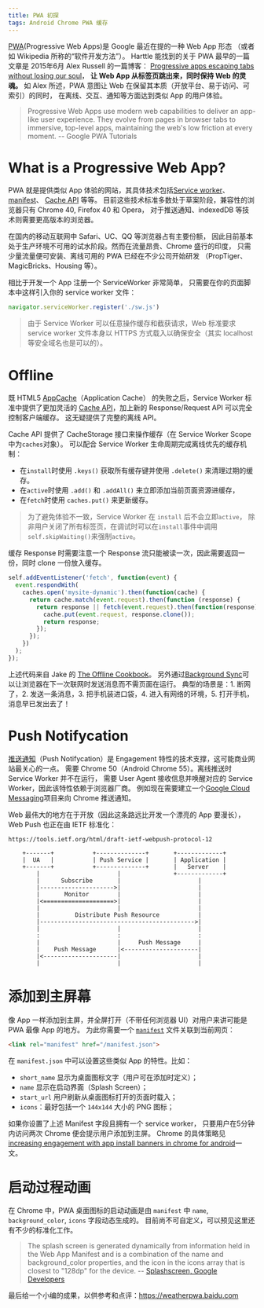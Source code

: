 ```yaml
---
title: PWA 初探
tags: Android Chrome PWA 缓存
---
```


[PWA][pwa](Progressive Web Apps)是 Google 最近在提的一种 Web App 形态
（或者如 Wikipedia 所称的“软件开发方法”）。
Harttle 能找到的关于 PWA 最早的一篇文章是 2015年6月 Alex Russell 的一篇博客：
[Progressive apps escaping tabs without losing our soul][alax-pwa]，
**让 Web App 从标签页跳出来，同时保持 Web 的灵魂。**
如 Alex 所述，PWA 意图让 Web 在保留其本质（开放平台、易于访问、可索引）的同时，
在离线、交互、通知等方面达到类似 App 的用户体验。

> Progressive Web Apps use modern web capabilities to deliver an app-like user experience. They evolve from pages in browser tabs to immersive, top-level apps, maintaining the web's low friction at every moment. -- Google PWA Tutorials

# What is a Progressive Web App?

PWA 就是提供类似 App 体验的网站，其具体技术包括[Service worker][service-worker]、[manifest][manifest]、
[Cache API][api-cache] 等等。
目前这些技术标准多数处于草案阶段，兼容性的浏览器只有 Chrome 40, Firefox 40 和 Opera，
对于推送通知、indexedDB 等技术则需要更高版本的浏览器。

在国内的移动互联网中 Safari、UC、QQ 等浏览器占有主要份额，
因此目前基本处于生产环境不可用的试水阶段。然而在流量昂贵、Chrome 盛行的印度，
只需少量流量便可安装、离线可用的 PWA 已经在不少公司开始研发
（PropTiger、MagicBricks、Housing 等）。

相比于开发一个 App 注册一个 ServiceWorker 非常简单，
只需要在你的页面脚本中这样引入你的 service worker 文件：

```javascript
navigator.serviceWorker.register('./sw.js')
```

> 由于 Service Worker 可以任意操作缓存和截获请求，Web 标准要求 service worker 文件本身以 HTTPS 方式载入以确保安全（其实 localhost 等安全域名也是可以的）。

# Offline

既 HTML5 [AppCache][appcache]（Application Cache） 的失败之后，Service Worker 标准中提供了更加灵活的
[Cache API][api-cache]，加上新的 Response/Request API 可以完全控制客户端缓存。
这无疑提供了完整的离线 API。

Cache API 提供了 CacheStorage 接口来操作缓存（在 Service Worker Scope 中为`caches`对象）。
可以配合 Service Worker 生命周期完成离线优先的缓存机制：

* 在`install`时使用 `.keys()` 获取所有缓存键并使用 `.delete()` 来清理过期的缓存。
* 在`active`时使用 `.add()` 和 `.addAll()` 来立即添加当前页面资源进缓存，
* 在`fetch`时使用 `caches.put()` 来更新缓存。

> 为了避免体验不一致，Service Worker 在 `install` 后不会立即`active`，
> 除非用户关闭了所有标签页，在调试时可以在`install`事件中调用`self.skipWaiting()`来强制`active`。

缓存 Response 时需要注意一个 Response 流只能被读一次，因此需要返回一份，同时 clone 一份放入缓存。

```javascript
self.addEventListener('fetch', function(event) {
  event.respondWith(
    caches.open('mysite-dynamic').then(function(cache) {
      return cache.match(event.request).then(function (response) {
        return response || fetch(event.request).then(function(response) {
          cache.put(event.request, response.clone());
          return response;
        });
      });
    })
  );
});
```

上述代码来自 Jake 的 [The Offline Cookbook][offline-cookbook]。
另外通过[Background Sync][bg-sync]可以让浏览器在下一次联网时发送消息而不需页面在运行。
典型的场景是：1. 断网了，2. 发送一条消息，3. 把手机装进口袋，4. 进入有网络的环境，5. 打开手机，消息早已发出去了！

# Push Notifycation

[推送通知][push]（Push Notifycation）是 Engagement 特性的技术支撑，这可能商业网站最关心的一点。
需要 Chrome 50（Android Chrome 55）。离线推送时 Service Worker 并不在运行，
需要 User Agent 接收信息并唤醒对应的 Service Worker，因此该特性依赖于浏览器厂商。
例如现在需要建立一个[Google Cloud Messaging][google-cloud-messaging]项目来向 Chrome 推送通知。

Web 最伟大的地方在于开放（因此这条路远比开发一个漂亮的 App 要漫长），
Web Push 也正在由 IETF 标准化：

```
https://tools.ietf.org/html/draft-ietf-webpush-protocol-12

    +-------+           +--------------+       +-------------+
    |  UA   |           | Push Service |       | Application |
    +-------+           +--------------+       |   Server    |
        |                      |               +-------------+
        |      Subscribe       |                      |
        |--------------------->|                      |
        |       Monitor        |                      |
        |<====================>|                      |
        |                      |                      |
        |          Distribute Push Resource           |
        |-------------------------------------------->|
        |                      |                      |
        :                      :                      :
        |                      |     Push Message     |
        |    Push Message      |<---------------------|
        |<---------------------|                      |
        |                      |                      |
```

# 添加到主屏幕

像 App 一样添加到主屏，并全屏打开（不带任何浏览器 UI）对用户来讲可能是 PWA 最像 App 的地方。
为此你需要一个 [`manifest`][manifest] 文件关联到当前网页：

```html
<link rel="manifest" href="/manifest.json">
```

在 `manifest.json` 中可以设置这些类似 App 的特性。比如：

* `short_name` 显示为桌面图标文字（用户可在添加时定义）；
* `name` 显示在启动界面（Splash Screen）；
* `start_url` 用户刷新从桌面图标打开的页面时载入；
* `icons`：最好包括一个 `144x144` 大小的 PNG 图标；

如果你设置了上述 Manifest 字段且拥有一个 service worker，
只要用户在5分钟内访问两次 Chrome 便会提示用户添加到主屏。
Chrome 的具体策略见
[increasing engagement with app install banners in chrome for android][engagement]一文。

# 启动过程动画

在 Chrome 中，PWA 桌面图标的启动动画是由 `manifest` 中 `name`, `background_color`, `icons` 字段动态生成的。
目前尚不可自定义，可以预见这里还有不少的标准化工作。

> The splash screen is generated dynamically from information held in the Web App Manifest and is a combination of the name and background_color properties, and the icon in the icons array that is closest to "128dp" for the device. -- [Splashscreen, Google Developers][splashscreen]

最后给一个小编的成果，以供参考和点评：<https://weatherpwa.baidu.com>

[pwa]: https://developers.google.com/web/progressive-web-apps/
[alax-pwa]: https://infrequently.org/2015/06/progressive-apps-escaping-tabs-without-losing-our-soul/
[appcache]: https://developer.mozilla.org/zh-CN/docs/Web/HTML/Using_the_application_cache
[api-cache]: https://developer.mozilla.org/zh-CN/docs/Web/API/Cache
[offline-cookbook]: https://jakearchibald.com/2014/offline-cookbook
[push]: https://developers.google.com/web/fundamentals/getting-started/codelabs/push-notifications/
[google-cloud-messaging]: https://developers.google.com/cloud-messaging/
[bg-sync]: https://developers.google.com/web/updates/2015/12/background-sync
[manifest]: https://developer.mozilla.org/en-US/docs/Web/Manifest
[engagement]: https://developers.google.com/web/updates/2015/03/increasing-engagement-with-app-install-banners-in-chrome-for-android
[splashscreen]: https://developers.google.com/web/updates/2015/10/splashscreen
[service-worker]: https://developer.mozilla.org/zh-CN/docs/Web/API/Service_Worker_API
